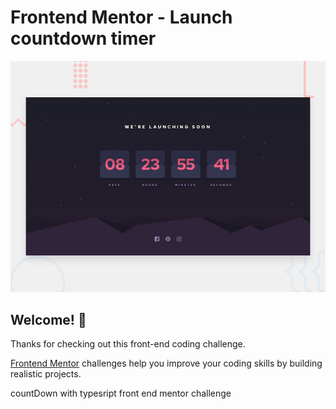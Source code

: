 # Frontend Mentor - Launch countdown timer

![Design preview for the Launch countdown timer coding challenge](./public/design/desktop-preview.jpg)

## Welcome! 👋

Thanks for checking out this front-end coding challenge.

[Frontend Mentor](https://www.frontendmentor.io) challenges help you improve your coding skills by building realistic projects.

countDown with typesript front end mentor challenge
